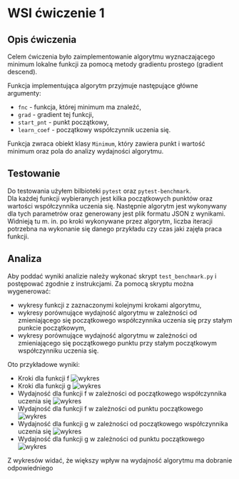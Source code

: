 # WSI ćwiczenie 1

## Opis ćwiczenia
Celem ćwiczenia było zaimplementowanie algorytmu wyznaczającego minimum lokalne funkcji za pomocą metody gradientu prostego (gradient descend).

Funkcja implementująca algorytm przyjmuje następujące główne argumenty:
* `fnc` - funkcja, której minimum ma znaleźć,
* `grad` - gradient tej funkcji,
* `start_pnt` - punkt początkowy,
* `learn_coef` - początkowy współczynnik uczenia się.

Funkcja zwraca obiekt klasy `Minimum`, który zawiera punkt i wartość minimum oraz pola do analizy wydajności algorytmu.

## Testowanie
Do testowania użyłem bilbioteki `pytest` oraz `pytest-benchmark`.  
Dla każdej funkcji wybieranych jest kilka początkowych punktów oraz wartości współczynnika uczenia się. Następnie algorytm jest wykonywany dla tych parametrów oraz generowany jest plik formatu JSON z wynikami. Widnieją tu m. in. po kroki wykonywane przez algorytm, liczba iteracji potrzebna na wykonanie się danego przykładu czy czas jaki zajęła praca funkcji.  
## Analiza
Aby poddać wyniki analizie należy wykonać skrypt `test_benchmark.py` i postępować zgodnie z instrukcjami. Za pomocą skryptu można wygenerować:
* wykresy funkcji z zaznaczonymi kolejnymi krokami algorytmu,
* wykresy porównujące wydajność algorytmu w zależności od zmieniającego się początkowego współczynnika uczenia się przy stałym punkcie początkowym,
* wykresy porównujące wydajność algorytmu w zależności od zmieniającego się początkowego punktu przy stałym początkowym współczynniku uczenia się.

Oto przykładowe wyniki:
* Kroki dla funkcji f
![wykres](graphs/f/steps/x=(-10,-30),a=0.1.svg)
* Kroki dla funkcji g
![wykres](graphs/g/steps/x=-1.7,a=0.1.svg)
* Wydajność dla funkcji f w zależności od początkowego współczynnika uczenia się
![wykres](graphs/f/performance/x=(-10,-30).svg)
* Wydajność dla funkcji f w zależności od punktu początkowego
![wykres](graphs/f/performance/a=0.8.svg)
* Wydajność dla funkcji g w zależności od początkowego współczynnika uczenia się
![wykres](graphs/g/performance/x=1.8.svg)
* Wydajność dla funkcji g w zależności od punktu początkowego
![wykres](graphs/g/performance/a=1.2.svg)

Z wykresów widać, że większy wpływ na wydajność algorytmu ma dobranie odpowiedniego 


